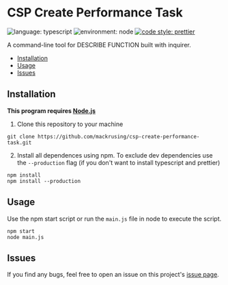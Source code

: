 # CSP Create Performance Task

![language: typescript](https://img.shields.io/badge/language-typescript-blue)
![environment: node](https://img.shields.io/badge/environment-node-brightgreen)
[![code style: prettier](https://img.shields.io/badge/code_style-prettier-ff69b4.svg?style=flat)](https://github.com/prettier/prettier)

A command-line tool for DESCRIBE FUNCTION built with inquirer.

- [Installation](#installation)
- [Usage](#usage)
- [Issues](#issues)

## Installation

**This program requires [Node.js](https://nodejs.org/en/)**

1. Clone this repository to your machine

```
git clone https://github.com/mackrusing/csp-create-performance-task.git
```

2. Install all dependences using npm. To exclude dev dependencies use the `--production` flag (if you don't want to install typescript and prettier)

```
npm install
npm install --production
```

## Usage

Use the npm start script or run the `main.js` file in node to execute the script.

```
npm start
node main.js
```

## Issues

If you find any bugs, feel free to open an issue on this project's [issue page](https://github.com/mackrusing/csp-create-performance-task/issues).
